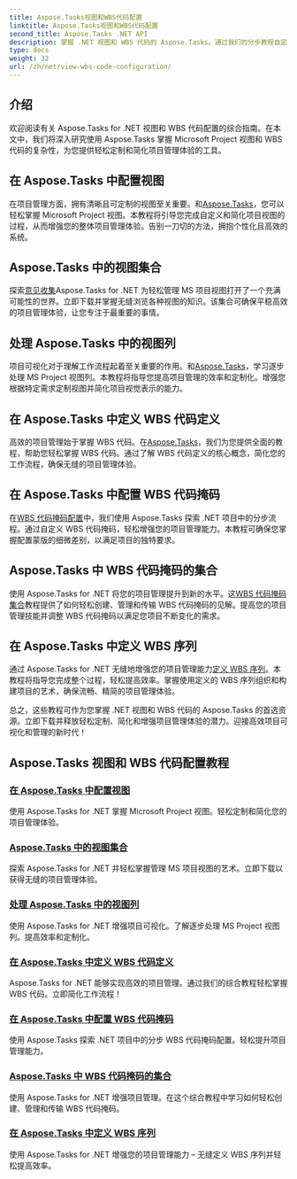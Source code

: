 ```yaml
---
title: Aspose.Tasks视图和WBS代码配置
linktitle: Aspose.Tasks视图和WBS代码配置
second_title: Aspose.Tasks .NET API
description: 掌握 .NET 视图和 WBS 代码的 Aspose.Tasks。通过我们的分步教程自定义项目管理。立即下载以实现无缝项目可视化。
type: docs
weight: 32
url: /zh/net/view-wbs-code-configuration/
---
```


## 介绍

欢迎阅读有关 Aspose.Tasks for .NET 视图和 WBS 代码配置的综合指南。在本文中，我们将深入研究使用 Aspose.Tasks 掌握 Microsoft Project 视图和 WBS 代码的复杂性，为您提供轻松定制和简化项目管理体验的工具。

## 在 Aspose.Tasks 中配置视图

在项目管理方面，拥有清晰且可定制的视图至关重要。和[Aspose.Tasks](./configuring-views/)，您可以轻松掌握 Microsoft Project 视图。本教程将引导您完成自定义和简化项目视图的过程，从而增强您的整体项目管理体验。告别一刀切的方法，拥抱个性化且高效的系统。

## Aspose.Tasks 中的视图集合

探索[意见收集](./view-collection/)Aspose.Tasks for .NET 为轻松管理 MS 项目视图打开了一个充满可能性的世界。立即下载并掌握无缝浏览各种视图的知识。该集合可确保平稳高效的项目管理体验，让您专注于最重要的事情。

## 处理 Aspose.Tasks 中的视图列

项目可视化对于理解工作流程起着至关重要的作用。和[Aspose.Tasks](./view-columns/)，学习逐步处理 MS Project 视图列。本教程将指导您提高项目管理的效率和定制化。增强您根据特定需求定制视图并简化项目视觉表示的能力。

## 在 Aspose.Tasks 中定义 WBS 代码定义

高效的项目管理始于掌握 WBS 代码。在[Aspose.Tasks](./wbs-code-definitions/)，我们为您提供全面的教程，帮助您轻松掌握 WBS 代码。通过了解 WBS 代码定义的核心概念，简化您的工作流程，确保无缝的项目管理体验。

## 在 Aspose.Tasks 中配置 WBS 代码掩码

在[WBS 代码掩码配置](./wbs-code-masks/)中，我们使用 Aspose.Tasks 探索 .NET 项目中的分步流程。通过自定义 WBS 代码掩码，轻松增强您的项目管理能力。本教程可确保您掌握配置蒙版的细微差别，以满足项目的独特要求。

## Aspose.Tasks 中 WBS 代码掩码的集合

使用 Aspose.Tasks for .NET 将您的项目管理提升到新的水平。这[WBS 代码掩码集合](./wbs-code-mask-collection/)教程提供了如何轻松创建、管理和传输 WBS 代码掩码的见解。提高您的项目管理技能并调整 WBS 代码掩码以满足您项目不断变化的需求。

## 在 Aspose.Tasks 中定义 WBS 序列

通过 Aspose.Tasks for .NET 无缝地增强您的项目管理能力[定义 WBS 序列](./wbs-sequences/)。本教程将指导您完成整个过程，轻松提高效率。掌握使用定义的 WBS 序列组织和构建项目的艺术，确保流畅、精简的项目管理体验。

总之，这些教程可作为您掌握 .NET 视图和 WBS 代码的 Aspose.Tasks 的首选资源。立即下载并释放轻松定制、简化和增强项目管理体验的潜力。迎接高效项目可视化和管理的新时代！
## Aspose.Tasks 视图和 WBS 代码配置教程
### [在 Aspose.Tasks 中配置视图](./configuring-views/)
使用 Aspose.Tasks for .NET 掌握 Microsoft Project 视图。轻松定制和简化您的项目管理体验。
### [Aspose.Tasks 中的视图集合](./view-collection/)
探索 Aspose.Tasks for .NET 并轻松掌握管理 MS 项目视图的艺术。立即下载以获得无缝的项目管理体验。
### [处理 Aspose.Tasks 中的视图列](./view-columns/)
使用 Aspose.Tasks for .NET 增强项目可视化。了解逐步处理 MS Project 视图列。提高效率和定制化。
### [在 Aspose.Tasks 中定义 WBS 代码定义](./wbs-code-definitions/)
Aspose.Tasks for .NET 能够实现高效的项目管理。通过我们的综合教程轻松掌握 WBS 代码。立即简化工作流程！
### [在 Aspose.Tasks 中配置 WBS 代码掩码](./wbs-code-masks/)
使用 Aspose.Tasks 探索 .NET 项目中的分步 WBS 代码掩码配置。轻松提升项目管理能力。
### [Aspose.Tasks 中 WBS 代码掩码的集合](./wbs-code-mask-collection/)
使用 Aspose.Tasks for .NET 增强项目管理。在这个综合教程中学习如何轻松创建、管理和传输 WBS 代码掩码。
### [在 Aspose.Tasks 中定义 WBS 序列](./wbs-sequences/)
使用 Aspose.Tasks for .NET 增强您的项目管理能力 – 无缝定义 WBS 序列并轻松提高效率。